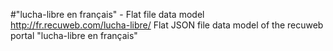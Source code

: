 #"lucha-libre en français" - Flat file data model
http://fr.recuweb.com/lucha-libre/
Flat JSON file data model of the recuweb portal "lucha-libre en français"
